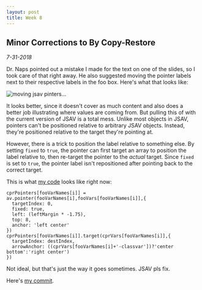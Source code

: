```yaml
---
layout: post
title: Week 8
---
```


## Minor Corrections to By Copy-Restore

*7-31-2018*

Dr. Naps pointed out a mistake I made for the text on one of the slides, so I
took care of that right away. He also suggested moving the pointer labels next
to their respective labels in the foo box. Here's what that looks like:

<img src="{{ site.baseurl }}/images/2018-7-31-pointer-label-positions.png" alt="moving jsav pinters..." />

It looks better, since it doesn't cover as much content and also does a better
job illustrating where values are coming from. But pulling this of with the
current version of JSAV is a total mess. Unlike most objects in JSAV, pointers
can't be positioned relative to arbitrary JSAV objects. Instead, they're
positioned relative to the target they're pointing at.

However, there is a trick
to position the label relative to something else. By setting `fixed` to `true`,
the pointer can first target an array to position the label relative to, then
re-target the pointer to the *actual* target. Since `fixed` is set to `true`,
the pointer label isn't repositioned after pointing back to the correct target.

This is what
[my code](https://github.com/OpenDSA/OpenDSA/blob/828346c94b561ca9a5aa086e25e6cc21fa74d5f8/AV/PL/paramPassingCopyRestore.js#L275)
looks like right now:

```
cprPointers[fooVarNames[i]] = av.pointer(fooVarNames[i],fooVars[fooVarNames[i]],{
  targetIndex: 0,
  fixed: true,
  left: (leftMargin * -1.75),
  top: 8,
  anchor: 'left center'
})
cprPointers[fooVarNames[i]].target(cprVars[fooVarNames[i]],{
  targetIndex: destIndex,
  arrowAnchor: ((cprVars[fooVarNames[i]+'-classvar'])?'center bottom':'right center')
})
```

Not ideal, but that's just the way it goes sometimes. JSAV pls fix.

Here's [my commit](https://github.com/OpenDSA/OpenDSA/commit/828346c94b561ca9a5aa086e25e6cc21fa74d5f8).
